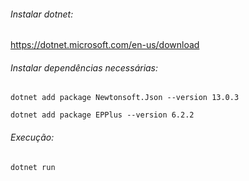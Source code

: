 ###### Instalar dotnet:
https://dotnet.microsoft.com/en-us/download

###### Instalar dependências necessárias:
` dotnet add package Newtonsoft.Json --version 13.0.3 `

` dotnet add package EPPlus --version 6.2.2 `

###### Execução:
` dotnet run `
